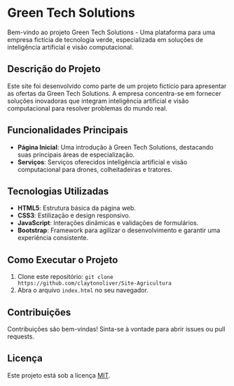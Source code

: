 # Green Tech Solutions

Bem-vindo ao projeto Green Tech Solutions - Uma plataforma para uma empresa fictícia de tecnologia verde, especializada em soluções de inteligência artificial e visão computacional.

## Descrição do Projeto

Este site foi desenvolvido como parte de um projeto fictício para apresentar as ofertas da Green Tech Solutions. A empresa concentra-se em fornecer soluções inovadoras que integram inteligência artificial e visão computacional para resolver problemas do mundo real.

## Funcionalidades Principais

- **Página Inicial**: Uma introdução à Green Tech Solutions, destacando suas principais áreas de especialização.
- **Serviços**: Serviços oferecidos inteligência artificial e visão computacional para drones, colheitadeiras e tratores.

## Tecnologias Utilizadas

- **HTML5**: Estrutura básica da página web.
- **CSS3**: Estilização e design responsivo.
- **JavaScript**: Interações dinâmicas e validações de formulários.
- **Bootstrap**: Framework para agilizar o desenvolvimento e garantir uma experiência consistente.

## Como Executar o Projeto

1. Clone este repositório: `git clone https://github.com/claytonoliver/Site-Agricultura`
2. Abra o arquivo `index.html` no seu navegador.

## Contribuições

Contribuições são bem-vindas! Sinta-se à vontade para abrir issues ou pull requests.

## Licença

Este projeto está sob a licença [MIT](LICENSE).

